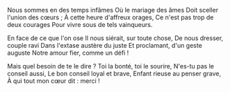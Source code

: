 Nous sommes en des temps infâmes
Où le mariage des âmes
Doit sceller l'union des cœurs ;
À cette heure d'affreux orages,
Ce n'est pas trop de deux courages
Pour vivre sous de tels vainqueurs.

En face de ce que l'on ose
Il nous siérait, sur toute chose,
De nous dresser, couple ravi
Dans l'extase austère du juste
Et proclamant, d'un geste auguste
Notre amour fier, comme un défi !

Mais quel besoin de te le dire ?
Toi la bonté, toi le sourire,
N'es-tu pas le conseil aussi,
Le bon conseil loyal et brave,
Enfant rieuse au penser grave,
À qui tout mon cœur dit : merci !

